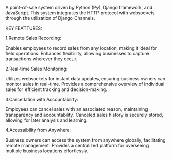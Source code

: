 
A point-of-sale system  driven by Python (Py), Django framework, and JavaScript. This  system integrates the HTTP protocol with websockets through the utilization of Django Channels.

KEY FEATTURES:


1.Remote Sales Recording:

Enables employees to record sales from any location, making it ideal for field operations.
Enhances flexibility, allowing businesses to capture transactions wherever they occur.


2.Real-time Sales Monitoring:

Utilizes websockets for instant data updates, ensuring business owners can monitor sales in real-time.
Provides a comprehensive overview of individual sales for efficient tracking and decision-making.


3.Cancellation with Accountability:

Employees can cancel sales with an associated reason, maintaining transparency and accountability.
Canceled sales history is securely stored, allowing for later analysis and learning.


4.Accessibility from Anywhere:

Business owners can access the system from anywhere globally, facilitating remote management.
Provides a centralized platform for overseeing multiple business locations effortlessly.
